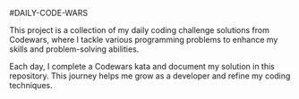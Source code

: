 #DAILY-CODE-WARS

This project is a collection of my daily coding challenge solutions from Codewars, where I tackle various programming problems to enhance my skills and problem-solving abilities.

Each day, I complete a Codewars kata and document my solution in this repository. This journey helps me grow as a developer and refine my coding techniques.
